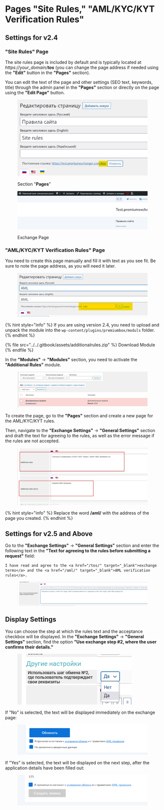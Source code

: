 # Pages "Site Rules," "AML/KYC/KYT Verification Rules"

## Settings for v2.4

### "Site Rules" Page

The site rules page is included by default and is typically located at _https://your_domain/**tos**_ (you can change the page address if needed using the **"Edit"** button in the **"Pages"** section).

You can edit the text of the page and other settings (SEO text, keywords, title) through the admin panel in the **"Pages"** section or directly on the page using the **"Edit Page"** button.

<figure><img src="../../.gitbook/assets/image (1191)_eng.png" alt=""><figcaption><p>Section "<strong>Pages</strong>"</p></figcaption></figure>

<figure><img src="../../.gitbook/assets/image (1055)_eng.png" alt=""><figcaption><p>Exchange Page</p></figcaption></figure>

### "AML/KYC/KYT Verification Rules" Page

You need to create this page manually and fill it with text as you see fit. Be sure to note the page address, as you will need it later.

<figure><img src="../../.gitbook/assets/image (969)_eng.png" alt=""><figcaption></figcaption></figure>

{% hint style="info" %}
If you are using version 2.4, you need to upload and unpack the module into the `wp-content/plugins/premiumbox/moduls` folder.
{% endhint %}

{% file src="../../.gitbook/assets/additionalrules.zip" %}
Download Module
{% endfile %}

In the **"Modules"** -> **"Modules"** section, you need to activate the **"Additional Rules"** module.

<figure><img src="../../.gitbook/assets/image (1132)_eng.png" alt=""><figcaption></figcaption></figure>

To create the page, go to the **"Pages"** section and create a new page for the AML/KYC/KYT rules.

Then, navigate to the **"Exchange Settings"** -> **"General Settings"** section and draft the text for agreeing to the rules, as well as the error message if the rules are not accepted.

<figure><img src="../../.gitbook/assets/image (1058)_eng.png" alt=""><figcaption></figcaption></figure>

{% hint style="info" %}
Replace the word **/aml/** with the address of the page you created.
{% endhint %}

## Settings for v2.5 and Above

Go to the **"Exchange Settings"** -> **"General Settings"** section and enter the following text in the **"Text for agreeing to the rules before submitting a request"** field:

```
I have read and agree to the <a href="/tos/" target="_blank">exchange terms</a> and the <a href="/aml/" target="_blank">AML verification rules</a>.
```

<figure><img src="../../.gitbook/assets/image (1035)_eng.png" alt=""><figcaption></figcaption></figure>

## Display Settings

You can choose the step at which the rules text and the acceptance checkbox will be displayed. In the **"Exchange Settings"** -> **"General Settings"** section, find the option **"Use exchange step #2, where the user confirms their details."**

<figure><img src="../../.gitbook/assets/изображение (81)_eng.png" alt=""><figcaption></figcaption></figure>

If "No" is selected, the text will be displayed immediately on the exchange page:

<figure><img src="../../.gitbook/assets/изображение (135)_eng.png" alt=""><figcaption></figcaption></figure>

If "Yes" is selected, the text will be displayed on the next step, after the application details have been filled out:

<figure><img src="../../.gitbook/assets/изображение (140)_eng.png" alt=""><figcaption></figcaption></figure>